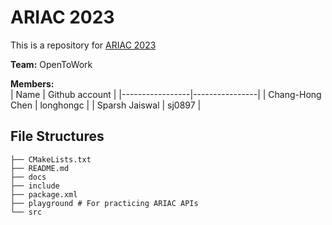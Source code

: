 # ARIAC 2023
This is a repository for [ARIAC 2023](https://ariac.readthedocs.io/en/latest/)  

**Team:** OpenToWork

**Members:**  
| Name            | Github account |
|-----------------|----------------|
| Chang-Hong Chen | longhongc      |
| Sparsh Jaiswal  | sj0897         |

## File Structures
```
├── CMakeLists.txt
├── README.md
├── docs
├── include
├── package.xml
├── playground # For practicing ARIAC APIs
└── src
```

